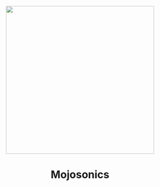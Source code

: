 <p align="center">
<img width="400px" src="https://github.com/michaelkolesidis/javascript-software-synthesizer/blob/main/src/assets/logo/jss-logo-bg-w.png">
</p>

<h1 align="center">Mojosonics</h1>

